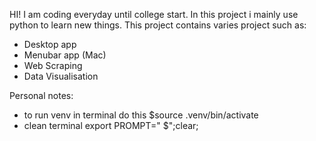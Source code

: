 HI! I am coding everyday until college start. In this project i mainly use python to learn new things.
This project contains varies project such as:
- Desktop app
- Menubar app (Mac)
- Web Scraping
- Data Visualisation



Personal notes:
- to run venv in terminal do this
$source .venv/bin/activate
- clean terminal
export PROMPT=" $";clear;  